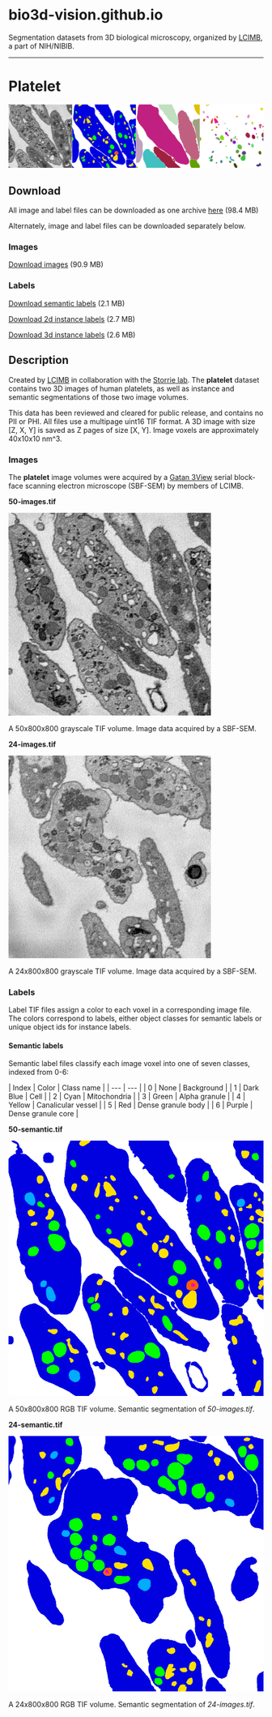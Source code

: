 # bio3d-vision.github.io
Segmentation datasets from 3D biological microscopy, organized by [LCIMB](about-lcimb/), a part of NIH/NIBIB.

---

# Platelet

![Platelet dataset banner](media/platelet_banner.png)

## Download

All image and label files can be downloaded as one archive [here](https://www.dropbox.com/s/c0jg8biqq66w32r/platelet-lcimb.zip?dl=1) (98.4 MB)

Alternately, image and label files can be downloaded separately below.

### Images

[Download images](https://put.real.link.here) (90.9 MB)

### Labels

[Download semantic labels](https://www.dropbox.com/s/p4iugak20g8uccd/labels-semantic.zip?dl=1) (2.1 MB)

[Download 2d instance labels](https://www.dropbox.com/s/janmagx6iibybtk/labels-instance-2d.zip?dl=1) (2.7 MB)

[Download 3d instance labels](https://www.dropbox.com/s/n3jry3nt4pyn7d7/labels-instance-3d.zip?dl=1) (2.6 MB)

## Description

Created by [LCIMB](about-lcimb/) in collaboration with the [Storrie lab](https://physiology.uams.edu/faculty/brian-storrie/). The **platelet** dataset contains two 3D images of human platelets, as well as instance and semantic segmentations of those two image volumes.

This data has been reviewed and cleared for public release, and contains no PII or PHI. All files use a multipage uint16 TIF format. A 3D image with size [Z, X, Y] is saved as Z pages of size [X, Y]. Image voxels are approximately 40x10x10 nm^3. 

### Images

The **platelet** image volumes were acquired by a [Gatan 3View](https://www.gatan.com/products/sem-imaging-spectroscopy/3view-system) serial block-face scanning electron microscope (SBF-SEM) by members of LCIMB. 


**50-images.tif**

![50-images.tif, Z=0](media/50-image.png)

A 50x800x800 grayscale TIF volume. Image data acquired by a SBF-SEM. 

**24-images.tif**

![24-images.tif, Z=0](media/24-image.png)

A 24x800x800 grayscale TIF volume. Image data acquired by a SBF-SEM.

### Labels

Label TIF files assign a color to each voxel in a corresponding image file. The colors correspond to labels, either object classes for semantic labels or unique object ids for instance labels.

#### Semantic labels

Semantic label files classify each image voxel into one of seven classes, indexed from 0-6:

| Index | Color | Class name |
| --- | --- |
| 0 | None | Background |
| 1 | Dark Blue | Cell |
| 2 | Cyan | Mitochondria |
| 3 | Green | Alpha granule |
| 4 | Yellow | Canalicular vessel |
| 5 | Red | Dense granule body |
| 6 | Purple | Dense granule core |

**50-semantic.tif**

![50-semantic.tif, Z=0](media/50-semantic.png)

A 50x800x800 RGB TIF volume. Semantic segmentation of _50-images.tif_.

**24-semantic.tif**

![24-semantic.tif, Z=0](media/24-semantic.png)

A 24x800x800 RGB TIF volume. Semantic segmentation of _24-images.tif_.
